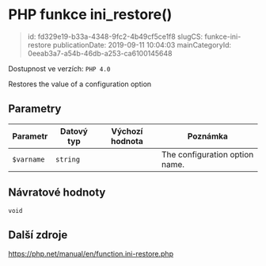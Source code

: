 PHP funkce ini_restore()
================================

> id: fd329e19-b33a-4348-9fc2-4b49cf5ce1f8
> slugCS: funkce-ini-restore
> publicationDate: 2019-09-11 10:04:03
> mainCategoryId: 0eeab3a7-a54b-46db-a253-ca6100145648

Dostupnost ve verzích: `PHP 4.0`

Restores the value of a configuration option


Parametry
--------------

| Parametr | Datový typ | Výchozí hodnota | Poznámka |
|-----|-----|-----|-----|
| `$varname` | `string` |  | The configuration option name. |


Návratové hodnoty
----------------

`void`



Další zdroje
------------

https://php.net/manual/en/function.ini-restore.php
